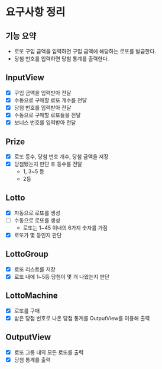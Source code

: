 # 요구사항 정리
## 기능 요약
* 로또 구입 금액을 입력하면 구입 금액에 해당하는 로또를 발급한다.
* 당첨 번호를 입력하면 당첨 통계를 출력한다.

## InputView
- [X] 구입 금액을 입력받아 전달
- [X] 수동으로 구매할 로또 개수를 전달
- [X] 당첨 번호를 입력받아 전달
- [X] 수동으로 구매할 로또들을 전달
- [X] 보너스 번호를 입력받아 전달

## Prize
- [X] 로또 등수, 당첨 번호 개수, 당첨 금액을 저장
- [X] 당첨됐는지 판단 후 등수를 전달
  - 1, 3~5 등
  - 2등

## Lotto
- [X] 자동으로 로또를 생성
- [ ] 수동으로 로또를 생성
  - 로또는 1~45 이내의 6가지 숫자를 가짐
- [X] 로또가 몇 등인지 판단

## LottoGroup
- [x] 로또 리스트를 저장
- [x] 로또 내에 1~5등 당첨이 몇 개 나왔는지 판단

## LottoMachine
- [X] 로또를 구매
- [X] 받은 당첨 번호로 나온 당첨 통계를 OutputView를 이용해 출력

## OutputView
- [x] 로또 그룹 내의 모든 로또를 출력
- [x] 당첨 통계를 출력
